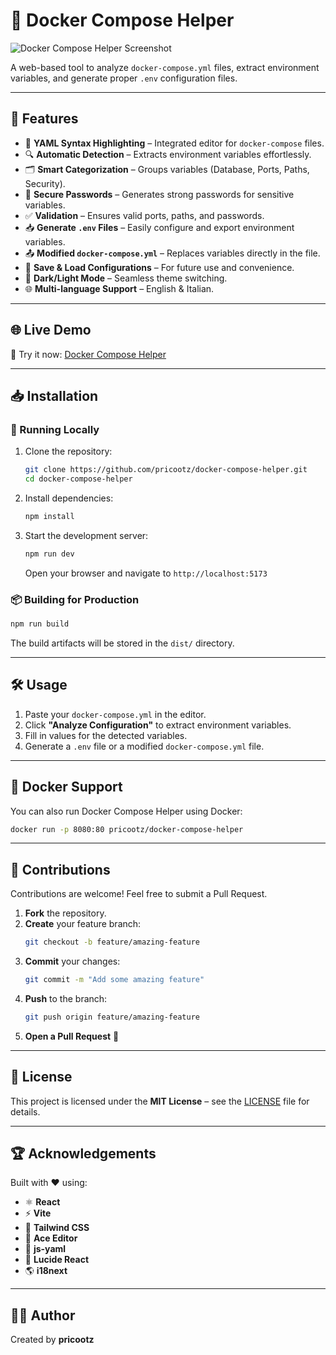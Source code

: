 # 🚀 Docker Compose Helper

![Docker Compose Helper Screenshot](https://via.placeholder.com/800x400?text=Docker+Compose+Helper)

A web-based tool to analyze `docker-compose.yml` files, extract environment variables, and generate proper `.env` configuration files.

---

## 🌟 Features

- 📝 **YAML Syntax Highlighting** – Integrated editor for `docker-compose` files.
- 🔍 **Automatic Detection** – Extracts environment variables effortlessly.
- 🗂 **Smart Categorization** – Groups variables (Database, Ports, Paths, Security).
- 🔑 **Secure Passwords** – Generates strong passwords for sensitive variables.
- ✅ **Validation** – Ensures valid ports, paths, and passwords.
- 📥 **Generate `.env` Files** – Easily configure and export environment variables.
- 📤 **Modified `docker-compose.yml`** – Replaces variables directly in the file.
- 💾 **Save & Load Configurations** – For future use and convenience.
- 🌙 **Dark/Light Mode** – Seamless theme switching.
- 🌐 **Multi-language Support** – English & Italian.

---

## 🌐 Live Demo

🔗 Try it now: [Docker Compose Helper](https://pricootz.github.io/docker-compose-helper)

---

## 📥 Installation

### 🔧 Running Locally

1. Clone the repository:
   ```bash
   git clone https://github.com/pricootz/docker-compose-helper.git
   cd docker-compose-helper
   ```

2. Install dependencies:
   ```bash
   npm install
   ```

3. Start the development server:
   ```bash
   npm run dev
   ```
   Open your browser and navigate to `http://localhost:5173`

### 📦 Building for Production

```bash
npm run build
```
The build artifacts will be stored in the `dist/` directory.

---

## 🛠 Usage

1. Paste your `docker-compose.yml` in the editor.
2. Click **"Analyze Configuration"** to extract environment variables.
3. Fill in values for the detected variables.
4. Generate a `.env` file or a modified `docker-compose.yml` file.

---

## 🐳 Docker Support

You can also run Docker Compose Helper using Docker:

```bash
docker run -p 8080:80 pricootz/docker-compose-helper
```

---

## 🤝 Contributions

Contributions are welcome! Feel free to submit a Pull Request.

1. **Fork** the repository.
2. **Create** your feature branch:
   ```bash
   git checkout -b feature/amazing-feature
   ```
3. **Commit** your changes:
   ```bash
   git commit -m "Add some amazing feature"
   ```
4. **Push** to the branch:
   ```bash
   git push origin feature/amazing-feature
   ```
5. **Open a Pull Request** 🚀

---

## 📜 License

This project is licensed under the **MIT License** – see the [LICENSE](LICENSE) file for details.

---

## 🏆 Acknowledgements

Built with ❤️ using:

- ⚛️ **React**
- ⚡ **Vite**
- 🎨 **Tailwind CSS**
- 📝 **Ace Editor**
- 📄 **js-yaml**
- 🌟 **Lucide React**
- 🌎 **i18next**

---

## 👨‍💻 Author

Created by **pricootz**